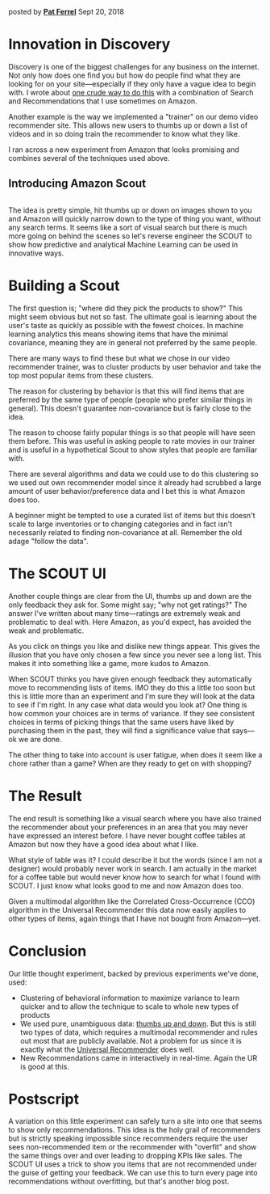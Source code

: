 posted by [**Pat Ferrel**](mailto:pat@actionml.com) Sept 20, 2018

# Innovation in Discovery

Discovery is one of the biggest challenges for any business on the internet. Not only how does one find you but how do people find what they are looking for on your site&mdash;especially if they only have a vague idea to begin with. I wrote about [one crude way to do this](/blog/recommender_for_search.md) with a combination of Search and Recommendations that I use sometimes on Amazon.

Another example is the way we implemented a "trainer" on our demo video recommender site. This allows new users to thumbs up or down a list of videos and in so doing train the recommender to know what they like.

I ran across a new experiment from Amazon that looks promising and combines several of the techniques used above.

## Introducing Amazon Scout

<a href="" target="_blank"><img href=blog/images/scout-large.png /></a>

The idea is pretty simple, hit thumbs up or down on images shown to you and Amazon will quickly narrow down to the type of thing you want, without any search terms. It seems like a sort of visual search but there is much more going on behind the scenes so let's reverse engineer the SCOUT to show how predictive and analytical Machine Learning can be used in innovative ways.

# Building a Scout

The first question is; "where did they pick the products to show?" This might seem obvious but not so fast. The ultimate goal is learning about the user's taste as quickly as possible with the fewest choices. In machine learning analytics this means showing items that have the minimal covariance, meaning they are in general not preferred by the same people.

There are many ways to find these but what we chose in our video recommender trainer, was to cluster products by user behavior and take the top most popular items from these clusters.

The reason for clustering by behavior is that this will find items that are preferred by the same type of people (people who prefer similar things in general). This doesn't guarantee non-covariance but is fairly close to the idea. 

The reason to choose fairly popular things is so that people will have seen them before. This was useful in asking people to rate movies in our trainer and is useful in a hypothetical Scout to show styles that people are familiar with. 

There are several algorithms and data we could use to do this clustering so we used out own recommender model since it already had scrubbed a large amount of user behavior/preference data and I bet this is what Amazon does too.

A beginner might be tempted to use a curated list of items but this doesn't scale to large inventories or to changing categories and in fact isn't necessarily related to finding non-covariance at all. Remember the old adage "follow the data".

# The SCOUT UI

Another couple things are clear from the UI, thumbs up and down are the only feedback they ask for. Some might say; "why not get ratings?" The answer I've written about many time&mdash;ratings are extremely weak and problematic to deal with. Here Amazon, as you'd expect, has avoided the weak and problematic.

As you click on things you like and dislike new things appear. This gives the illusion that you have only chosen a few since you never see a long list. This makes it into something like a game, more kudos to Amazon.

When SCOUT thinks you have given enough feedback they automatically move to recommending lists of items. IMO they do this a little too soon but this is little more than an experiment and I'm sure they will look at the data to see if I'm right. In any case what data would you look at? One thing is how common your choices are in terms of variance. If they see consistent choices in terms of picking things that the same users have liked by purchasing them in the past, they will find a significance value that says&mdash;ok we are done.

The other thing to take into account is user fatigue, when does it seem like a chore rather than a game? When are they ready to get on with shopping?

# The Result

The end result is something like a visual search where you have also trained the recommender about your preferences in an area that you may never have expressed an interest before. I have never bought coffee tables at Amazon but now they have a good idea about what I like.

What style of table was it? I could describe it but the words (since I am not a designer) would probably never work in search. I am actually in the market for a coffee table but would never know how to search for what I found with SCOUT. I just know what looks good to me and now Amazon does too. 

Given a multimodal algorithm like the Correlated Cross-Occurrence (CCO) algorithm in the Universal Recommender this data now easily applies to other types of items, again things that I have not bought from Amazon&mdash;yet.

# Conclusion

Our little thought experiment, backed by previous experiments we've done, used:

 - Clustering of behavioral information to maximize variance to learn quicker and to allow the technique to scale to whole new types of products
 - We used pure, unambiguous data: <a href="https://developer.ibm.com/dwblog/2017/mahout-spark-correlated-cross-occurences/" target="_blank">thumbs up and down</a>. But this is still two types of data, which requires a multimodal recommender and rules out most that are publicly available. Not a problem for us since it is exactly what the [Universal Recommender](universal-recommender) does well.
 - New Recommendations came in interactively in real-time. Again the UR is good at this.

# Postscript

A variation on this little experiment can safely turn a site into one that seems to show only recommendations. This idea is the holy grail of recommenders but is strictly speaking impossible since recommenders require the user sees non-recommended item or the recommender with "overfit" and show the same things over and over leading to dropping KPIs like sales. The SCOUT UI uses a trick to show you items that are not recommended under the guise of getting your feedback. We can use this to turn every page into recommendations without overfitting, but that's another blog post.
